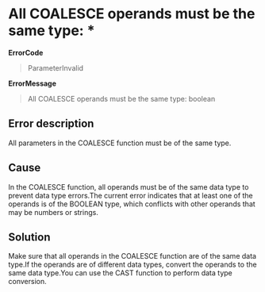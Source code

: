 # All COALESCE operands must be the same type: \*

**ErrorCode**

> ParameterInvalid

**ErrorMessage**

> All COALESCE operands must be the same type: boolean

## Error description

All parameters in the COALESCE function must be of the same type.

## Cause

In the COALESCE function, all operands must be of the same data type to prevent data type errors.The current error indicates that at least one of the operands is of the BOOLEAN type, which conflicts with other operands that may be numbers or strings.

## Solution

Make sure that all operands in the COALESCE function are of the same data type.If the operands are of different data types, convert the operands to the same data type.You can use the CAST function to perform data type conversion.
